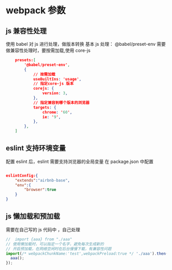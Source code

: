 # webpack 参数

## js 兼容性处理

使用 babel 对 js 进行处理，做版本转换
基本 js 处理： @babel/preset-env
需要做兼容性处理时，要按需加载,使用 core-js

```json
	presets:[
		'@babel/preset-env',
		{
			// 按需加载
			useBuiltIns: 'usage',
			// 指定core-js 版本
			corejs: {
				version: 3,
			},
			// 指定兼容到哪个版本的浏览器
			targets: {
				chrome: '60',
				ie: '9',
			},
		},
	]

```

## eslint 支持环境变量

配置 eslint 后，eslint 需要支持浏览器的全局变量
在 package.json 中配置

```json

eslintConfig:{
	"extends":"airbnb-base",
	"env":{
		"browser":true
	}
}

```

## js 懒加载和预加载

需要在自己写的 js 代码中 ，自己处理

```js
//  import {aaa} from "./aaa"
// 使用懒加载时，可以指定一个名字，避免每次生成新的
// 开启预加载，在网络空闲时在后台慢慢下载，有兼容性问题
import(/* webpackChunkName:'test',webpackPreload:true */ './aaa').then(({aaa}) => {
  aaa();
});
```
